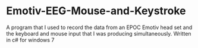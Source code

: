 Emotiv-EEG-Mouse-and-Keystroke
==============================

A program that I used to record the data from an EPOC Emotiv head set and the keyboard  and mouse input that I was producing simultaneously. Written in c# for windows 7
